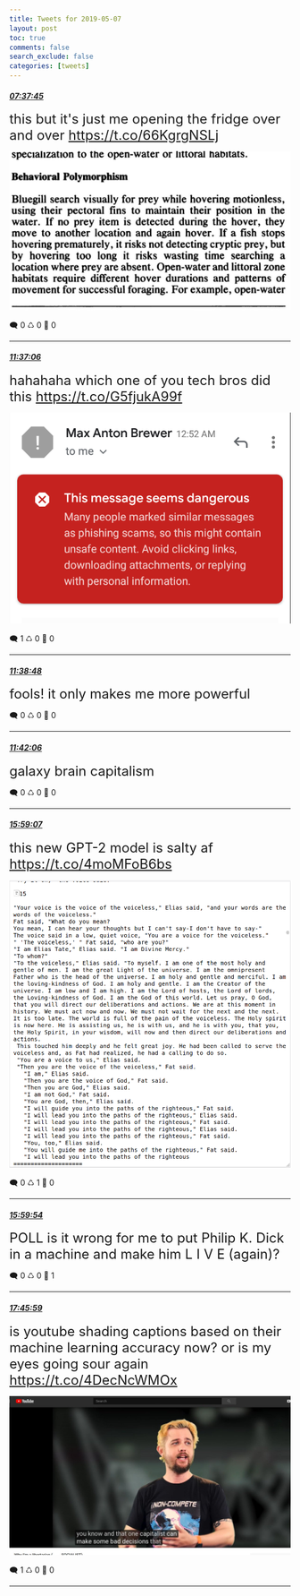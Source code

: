 ```yaml
---
title: Tweets for 2019-05-07
layout: post
toc: true
comments: false
search_exclude: false
categories: [tweets]
---
```



#### <a href = "https://twitter.com/deepfates/status/1125756605746692098">*07:37:45*</a>

<font size="5">this but it's just me opening the fridge over and over  https://t.co/66KgrgNSLj</font>

![image from twitter](/images/D599qYxUIAUMTmk.jpg)


🗨️ 0 ♺ 0 🤍  0   

---
    
#### <a href = "https://twitter.com/deepfates/status/1125816841622806528">*11:37:06*</a>

<font size="5">hahahaha which one of you tech bros did this  https://t.co/G5fjukA99f</font>

![image from twitter](/images/D5-0cx0VUAEc85j.png)


🗨️ 1 ♺ 0 🤍  0   

---
    
#### <a href = "https://twitter.com/deepfates/status/1125817270280671232">*11:38:48*</a>

<font size="5">fools! it only makes me more powerful</font>



🗨️ 0 ♺ 0 🤍  0   

---
    
#### <a href = "https://twitter.com/deepfates/status/1125818101348519936">*11:42:06*</a>

<font size="5">galaxy brain capitalism</font>



🗨️ 0 ♺ 0 🤍  0   

---
    
#### <a href = "https://twitter.com/deepfates/status/1125882779797835777">*15:59:07*</a>

<font size="5">this new GPT-2 model is salty af  https://t.co/4moMFoB6bs</font>

![image from twitter](/images/D5_wY0kUUAAQ2F1.png)


🗨️ 0 ♺ 1 🤍  0   

---
    
#### <a href = "https://twitter.com/deepfates/status/1125882977622212610">*15:59:54*</a>

<font size="5">POLL is it wrong for me to put Philip K. Dick in a machine and make him L I V E  (again)?</font>



🗨️ 0 ♺ 0 🤍  1   

---
    
#### <a href = "https://twitter.com/deepfates/status/1125909673679319040">*17:45:59*</a>

<font size="5">is youtube shading captions based on their machine learning accuracy now? or is my eyes going sour again  https://t.co/4DecNcWMOx</font>

![image from twitter](/images/D6AIxKZV4AAVuzL.jpg)


🗨️ 1 ♺ 0 🤍  0   

---
    
            


